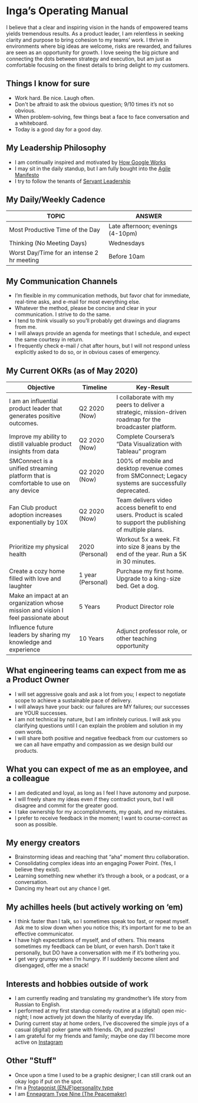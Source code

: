 # Inga’s Operating Manual
I believe that a clear and inspiring vision in the hands of empowered teams yields tremendous results. As a product leader, I am relentless in seeking clarity and purpose to bring cohesion to my teams’ work. I thrive in environments where big ideas are welcome, risks are rewarded, and failures are seen as an opportunity for growth. I love seeing the big picture and connecting the dots between strategy and execution, but am just as comfortable focusing on the finest details to bring delight to my customers. 


## Things I know for sure  
* Work hard. Be nice. Laugh often. 
* Don't be aftraid to ask the obvious question; 9/10 times it’s not so obvious. 
* When problem-solving, few things beat a face to face conversation and a whiteboard. 
* Today is a good day for a good day. 

## My Leadership Philosophy
* I am continually inspired and motivated by [How Google Works](https://www.youtube.com/watch?v=3oTVLjxBmik) 
* I may sit in the daily standup, but I am fully bought into the [Agile Manifesto](https://agilemanifesto.org/) 
* I try to follow the tenants of [Servant Leadership]( https://www.mindtools.com/pages/article/servant-leadership.htm)
 

## My Daily/Weekly Cadence
TOPIC | ANSWER
----- | -----
Most Productive Time of the Day | Late afternoon; evenings (4-10pm) 
Thinking (No Meeting Days) | Wednesdays 
Worst Day/Time for an intense 2 hr meeting | Before 10am  

## My Communication Channels
* I’m flexible in my communication methods, but favor chat for immediate, real-time asks, and e-mail for most everything else. 
* Whatever the method, please be concise and clear in your communication. I strive to do the same. 
* I tend to think visually so you’ll probably get drawings and diagrams from me.
* I will always provide an agenda for meetings that I schedule, and expect the same courtesy in return. 
* I frequently check e-mail / chat after hours, but I will not respond unless explicitly asked to do so, or in obvious cases of emergency. 


## My Current OKRs (as of May 2020)

Objective | Timeline | Key-Result
----- | ----- | -----
I am an influential product leader that generates positive outcomes. | Q2 2020 (Now) | I collaborate with my peers to deliver a strategic, mission-driven roadmap for the broadcaster platform.  
Improve my ability to distill valuable product insights from data | Q2 2020 (Now) | Complete Coursera’s “Data Visualization with Tableau” program 
SMConnect is a unified streaming platform that is comfortable to use on any device| Q2 2020 (Now) | 100% of mobile and desktop revenue comes from SMConnect; Legacy systems are successfully deprecated. 
Fan Club product adoption increases exponentially by 10X | Q2 2020 (Now) | Team delivers video access benefit to end users. Product is scaled to support the publishing of multiple plans. 
Prioritize my physical health | 2020 (Personal) | Workout 5x a week. Fit into size 8 jeans by the end of the year. Run a 5K in 30 minutes.  
Create a cozy home filled with love and laughter | 1 year (Personal)| Purchase my first home. Upgrade to a king-size bed. Get a dog. 
Make an impact at an organization whose mission and vision I feel passionate about | 5 Years | Product Director role
Influence future leaders by sharing my knowledge and experience| 10 Years | Adjunct professor role, or other teaching opportunity 


## What engineering teams can expect from me as a Product Owner 
* I will set aggressive goals and ask a lot from you; I expect to negotiate scope to achieve a sustainable pace of delivery. 
* I will always have your back: our failures are MY failures; our successes are YOUR successes. 
* I am not technical by nature, but I am infinitely curious. I will ask you clarifying questions until I can explain the problem and solution in my own words. 
* I will share both positive and negative feedback from our customers so we can all have empathy and compassion as we design build our products. 


## What you can expect of me as an employee, and a colleague  
* I am dedicated and loyal, as long as I feel I have autonomy and purpose. 
* I will freely share my ideas even if they contradict yours, but I will disagree and commit for the greater good. 
* I take ownership for my accomplishments, my goals, and my mistakes. 
* I prefer to receive feedback in the moment; I want to course-correct as soon as possible. 

## My energy creators
* Brainstorming ideas and reaching that “aha” moment thru collaboration.
* Consolidating complex ideas into an engaging Power Point. (Yes, I believe they exist). 
* Learning something new whether it’s through a book, or a podcast, or a conversation. 
* Dancing my heart out any chance I get. 


## My achilles heels (but actively working on ‘em)
* I think faster than I talk, so I sometimes speak too fast, or repeat myself.  Ask me to slow down when you notice this; it’s important for me to be an effective communicator. 
* I have high expectations of myself, and of others. This means sometimes my feedback can be blunt, or even harsh. Don’t take it personally, but DO have a conversation with me if it’s bothering you. 
* I get very grumpy when I’m hungry. If I suddenly become silent and disengaged, offer me a snack! 

## Interests and hobbies outside of work 
* I am currently reading and translating my grandmother’s life story from Russian to English. 
* I performed at my first standup comedy routine at a (digital) open mic-night; I now actively jot down the hilarity of everyday life. 
* During current stay at home orders, I’ve discovered the simple joys of a casual (digital) poker game with friends. Oh, and puzzles! 
* I am grateful for my friends and family; maybe one day I’ll become more active on [Instagram](https://www.instagram.com/inga_evenchik/
)


## Other "Stuff"
* Once upon a time I used to be a graphic designer; I can still crank out an okay logo if put on the spot. 
* I’m a [Protagonist (ENJF)personality type](https://www.16personalities.com/enfj-personality) 
* I am [Enneagram Type Nine (The Peacemaker)](https://www.enneagraminstitute.com/type-9) 
